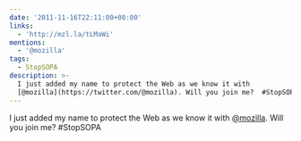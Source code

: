 ```yaml
---
date: '2011-11-16T22:11:00+00:00'
links:
  - 'http://mzl.la/tLMaWi'
mentions:
  - '@mozilla'
tags:
  - StopSOPA
description: >-
  I just added my name to protect the Web as we know it with
  [@mozilla](https://twitter.com/@mozilla). Will you join me?  #StopSOPA
---
```

I just added my name to protect the Web as we know it with [@mozilla](https://twitter.com/@mozilla). Will you join me?  #StopSOPA
